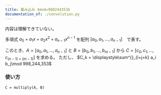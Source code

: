 ```yaml
---
title: 畳み込み $mod=998244353$
documentation_of: ./convolution.py
--- 
```


内容は理解できていない。

多項式 $a_0 + a_1x + a_2x^2 + a_{n-1}x^{n-1}$ を配列 $[a_0, a_1, ..., a_{n-1}]$　で表す。

このとき、$A = [a_0, a_1, ..., a_{n-1}]$ と $B = [b_0, b_1, ..., b_{m-1}]$ から $C = [c_0, c_1, ..., c_{(n-1)+(m-1)}]$ を求める。
ただし、
$C_k = \displaystyle\sum^{}_{i+j=k} a_i b_j\mod 998,244,353$

### 使い方

```
C = multiply(A, B)
```